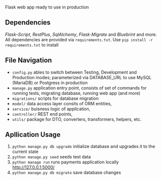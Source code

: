 
Flask web app ready to use in production

## Dependencies

*Flask–Script*, *RestPlus*, *SqlAlchemy*, *Flask-Migrate* and *Bluebrint* and more.
All dependencies are provided via `requirements.txt`. Use `pip install -r requirements.txt` to install

## File Navigation
* `config.py` ables to switch between Testing, Development and Production modes; parameterized via DATABASE_URL to use MySQL (MariaDB) or Postgress in production
* `manage.py` application entry point, consists of set of commands for running tests, migrating database, running web app (and more)
* `migrations/` scripts for database migration
* `model/` data access layer consits of ORM entities, 
* `service/` buisness logic of application,
* `controller/` REST end points,
* `utils/` package for DTO,  converters, transformers, helpers, etc.

## Apllication Usage
1. `python manage.py db upgrade` initialize database and upgrades it to the current state
2. `python manage.py seed` seeds test data
3. `python manage run` runs payments application locally http://127.0.0.1:5000/
4. `python manage.py db migrate` save database changes  
